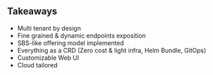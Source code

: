## Takeaways

* Multi tenant by design
* Fine grained & dynamic endpoints exposition
* SBS-like offering model implemented
* Everything as a CRD (Zero cost & light infra, Helm Bundle, GitOps)
* Customizable Web UI
* Cloud tailored
